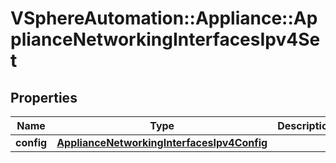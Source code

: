# VSphereAutomation::Appliance::ApplianceNetworkingInterfacesIpv4Set

## Properties
Name | Type | Description | Notes
------------ | ------------- | ------------- | -------------
**config** | [**ApplianceNetworkingInterfacesIpv4Config**](ApplianceNetworkingInterfacesIpv4Config.md) |  | [optional] 


